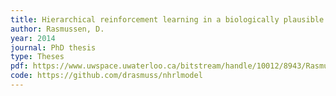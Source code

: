 ```yaml
---
title: Hierarchical reinforcement learning in a biologically plausible neural architecture
author: Rasmussen, D.
year: 2014
journal: PhD thesis
type: Theses
pdf: https://www.uwspace.uwaterloo.ca/bitstream/handle/10012/8943/Rasmussen_Daniel.pdf
code: https://github.com/drasmuss/nhrlmodel
---
```

